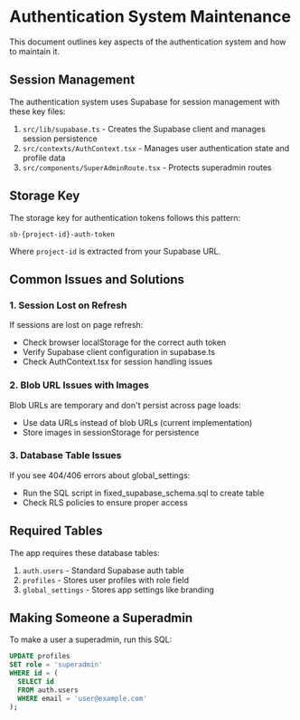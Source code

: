 # Authentication System Maintenance

This document outlines key aspects of the authentication system and how to maintain it.

## Session Management

The authentication system uses Supabase for session management with these key files:

1. `src/lib/supabase.ts` - Creates the Supabase client and manages session persistence
2. `src/contexts/AuthContext.tsx` - Manages user authentication state and profile data
3. `src/components/SuperAdminRoute.tsx` - Protects superadmin routes

## Storage Key

The storage key for authentication tokens follows this pattern:
```
sb-{project-id}-auth-token
```

Where `project-id` is extracted from your Supabase URL.

## Common Issues and Solutions

### 1. Session Lost on Refresh

If sessions are lost on page refresh:
- Check browser localStorage for the correct auth token
- Verify Supabase client configuration in supabase.ts
- Check AuthContext.tsx for session handling issues

### 2. Blob URL Issues with Images

Blob URLs are temporary and don't persist across page loads:
- Use data URLs instead of blob URLs (current implementation)
- Store images in sessionStorage for persistence

### 3. Database Table Issues

If you see 404/406 errors about global_settings:
- Run the SQL script in fixed_supabase_schema.sql to create table
- Check RLS policies to ensure proper access

## Required Tables

The app requires these database tables:
1. `auth.users` - Standard Supabase auth table
2. `profiles` - Stores user profiles with role field
3. `global_settings` - Stores app settings like branding

## Making Someone a Superadmin

To make a user a superadmin, run this SQL:

```sql
UPDATE profiles
SET role = 'superadmin'
WHERE id = (
  SELECT id 
  FROM auth.users 
  WHERE email = 'user@example.com'
);
```
